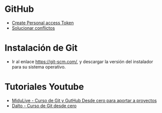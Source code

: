 # GitHub
* [Create Personal access Token](https://docs.github.com/en/authentication/keeping-your-account-and-data-secure/managing-your-personal-access-tokens)
* [Solucionar conflictos](https://www.datacamp.com/tutorial/how-to-resolve-merge-conflicts-in-git-tutorial)
  
# Instalación de Git
* Ir al enlace https://git-scm.com/, y descargar la versión del instalador para su sistema operativo.

# Tutoriales Youtube
* [MiduLive - Curso de Git y GutHub Desde cero para aportar a proyectos](https://www.youtube.com/watch?v=niPExbK8lSw)
* [Dalto - Curso de Git desde cero](https://www.youtube.com/watch?v=9ZJ-K-zk_Go)
